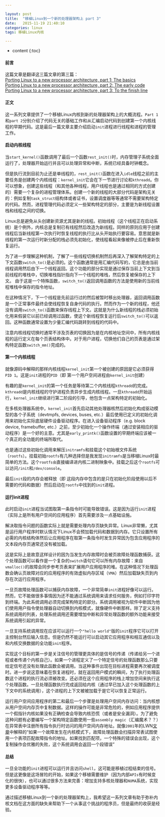 ```yaml
---

layout: post
title:  "移植Linux到一个新的处理器架构上 part 3"
date:   2015-11-19 21:40:10
categories: linux
tags: 移植Linux内核

---
```


* content
{:toc}



#### 前言

这篇文章是翻译这三篇文章的第三篇：   
[Porting Linux to a new processor architecture, part 1: The basics](https://lwn.net/Articles/654783/)   
[Porting Linux to a new processor architecture, part 2: The early code](https://lwn.net/Articles/656286/)   
[Porting Linux to a new processor architecture, part 3: To the finish line](https://lwn.net/Articles/657939/)

#### 正文

这一系列文章提供了一个移植Linux内核到新的处理器架构上的大概流程。`Part 1`和`part 2`分别介绍了代码无关的基础工作和从汇编启动代码到创建第一个内核线程的早期代码。这是最后一篇文章主要介绍启动`init`进程进行线程和进程的管理工作。

#### 启动内核线程

当`start_kernel()`函数调用了最后一个函数`rest_init()`时，内存管理子系统全面运行了，处理器开始运行并且可以处理异常和中断，系统已经具备时钟概念。

但是执行流到目前为止还是单线程的，`rest_init()`函数在进入`idle`线程之前的主要任务是创建两个内核线程：`kernel_init`它会在下一节进行讨论和`kthreadd`。你可以想象，创建这些线程（和其他各种线程，用户线程也是通过相同的方式创建的）需要一个复杂的进程管理体系。创建一个新的线程的大部分代码是架构无关的：例如复制`task_struct`结构体或者证书，设置调度器等等通常不需要架构特定的代码。然而，进程管理代码必须定义一些架构特定的部分，主要是为新线程设置栈和线程之间的切换。

Linux总是避免从头创建新资源尤其是新的线程。初始线程（这个线程正在启动系统）是个例外，内核总是复制已有线程然后改造为新线程。同样的原则应用于创建线程后当新线程第一次执行时恢复线程的执行比从头开始执行要容易。意思就是新线程的第一次运行时新分配的栈必须先初始化，使线程看起来像被停止后在重新恢复运行。

为了进一步理解这种机制，了解了一些线程切换机制然后再深入了解架构特定的上下文函数`switch_to()`是必须的。这个函数通常是用汇编代码写的，它总是由当前线程调用然后由下一个线程返回。这个功能的部分实现是通过保存当前上下文到当前线程的堆栈中，切换堆栈指针指向下一个线程的堆栈，然后恢复被保存的上下文。
由于这是一个特殊函数，`switch_to()`返回调用函数的方法是使用新的当前线程堆栈中保存的指令地址。

在这种情况下，下一个线程是先前运行过的然后被暂时移出处理器，返回调用函数是一个正常事件最终会使线程恢复自身代码的执行。然而作为一个新的线程，他还没有调用`switch_to()`函数来保存线程上下文。这就是为什么新线程的栈必须初始化用来假装它以前已经调用过函数，使这个新线程恢复运行后`switch_to()`可以返回。这种函数通常设置为少量汇编代码跳转到线程的代码中。

注意内核线程切换时通常不涉及页表的切换因为是在内核地址空间中，所有内核线程的运行定义在每个页表结构体中。对于用户进程，切换他们自己的页表是通过架构特定函数`switch_mm()`完成的。

#### 第一个内核线程

就像源码中解释的那样内核线程`kernel_init`第一个被创建的原因是它必须获得`PID 1`。这是`init`进程的`PID`（即 第一个用户空间进程由`kernel_init`创建）

有趣的是`kernel_init`的第一个任务是等待第二个内核线程`kthreadd`的完成。`kthreadd`是内核线程的守护进程负责异步生成内核线程。一旦`kthreadd`开始运行，`kernel_init`继续进行第二阶段的引导，他包含一点架构特定的初始化。

在多核处理器系统中，`kernel_init`首先启动其他处理器核然后初始化构成驱动模型的各个子系统（devtmpfs, devices, buses, etc.）最后使用已定义的初始化调用来初始化实际底层硬件设备驱动程序。在进入设备驱动程序（e.g. block device, framebuffer, etc.）之前，至少初始化一个操作终端（通过安装相应的驱动程序）是一个好的主意。尤其是`early_printk()`函数设置的早期终端应该被一个真正的全功能的终端所取代。

也是通过这些初始化调用来解压`initramfs`和挂载这个初始根文件系统（`rootfs`）。挂载初始`rootfs`有几种选择但是我发现`initramfs`是当移植Linux时最简单的方法。这个`rootfs会`直接编译进内核二进制映象中。挂载之后这个`rootfs`可以访问`/init`和`/dev/console`。

最后`init`段的内存会被释放（即 这段内存中包含的是只在初始化阶段使用以后不需要的代码和数据）然后启动在`rootfs`中找到的`init`进程。

#### 运行init进程

此时启动`init`进程当试图取第一条指令时可能导致错误。这是因为运行`init`进程（实际上是所有用户空间的应用程序）首先需要涉及一点基础设施。

解决取指令问题的函数实际上就是需要处理内存页缺失异常。Linux非常懒，尤其是运行用户程序时默认情况下Linux不会预加载代码和数据到内存。它只设置所有必需的内核结构体然后让应用程序在取第一条指令时发生异常因为包含应用程序的文本段内存页通常还没有被加载。

这是实际上是故意这样设计的因为当发生内存故障时会被页故障处理函数捕获。这个处理函数可以看作是一个复杂的`switch`语句它可以所有内存故障：来自`vmalloc()`的故障会同步参考页表来扩展用户应用程序的堆。在这种情况下处理函数会确认页故障对应的应用程序的有效虚拟内存区域（`VMA`）然后加载缺失页到内存在次运行应用程序。

一旦页故障处理函数可以捕获内存故障，一个非常简单`init`进程好像可以运行。然而，它不能做很多事情因为还不能通过系统调用来请求任何服务，例如打印字符到终端。为此系统调用必须完成架构特定的部分。系统调用被视为软件中断因为他们使用用户指令使处理器自动切换到内核模式，就像硬件中断那样。除了定义支持系统调用的列表，处理系统调用还需要增加中断和异常处理函数的额外功能来接受系统调用引起的异常。

一旦支持系统调用现在应该可以运行一个`"hello world"`版的`init`程序它可以打开主控制台然后输入信息。但是仍然不能运行可以启动其它应用程序和相互通信以及和内核交换数据的全功能`init`程序。

实现这个目标的第一步是关注信号的管理更具体的是信号的传递（传递给另一个进程或者传递个内核自己）。如果一个进程定义了一个特定信号的处理函数那么只要给定信号还没有处理此函数会被调用。当这种事件出现在目标进程需要再次被调度时。进一步说这意味着在恢复进程时，就在返回用户模式的瞬间，为了执行处理函数这个进程的执行流必须被改变。还必须在这个应用程序的栈上增加空间来执行这个处理函数。一旦处理函数执行完成返回给内核（通过早已加入这个处理函数的上下文中的系统调用），这个进程的上下文被被加载于是它可以恢复正常运行。

运行用户空间应用程序的第二和最后一个步骤是处理用户空间内存访问：当内核想从用户空间内存页中复制数据。这样的操作可能是非常危险的，例如应用程序提供一个假指针内核如果没有正确检查会导致内核恐慌（或者是安全漏洞）。为了避免这种问题有必要编写一个架构特定函数使用一些`assembly magic`（汇编魔术？？）在异常表中注册所有指令执行时访问的用户空间内存地址。就像`2001`年的LWN[文章](http://lwn.net/2001/0222/kernel.php3)中解释的“如果一个故障发生在内核模式下，故障处理函数会扫描异常表试图使用一个表项匹配故障指令的地址。如果找到匹配项，一个特殊的错误会出现，这个复制操作会优雅的失败，这个系统调用会返回一个段错误”


#### 总结

一旦全功能的`init`进程可以运行并且访问`shell`，这可能是移植过程结束的信号。但是这更像是这场冒险的开始，如果这个移植需要维护（因为内部`APIs`有时候变化的很快），也可以通过很多方法来完善：增加支持多核处理器和`NUMA`系统，实现更多设备驱动程序等等。

通过描述移植Linux到一个新的处理器架构上，我希望这一系列文章有助于弥补内核文档在这方面的缺失来帮助下一个从事这个挑战的程序员，但是最终的收获是经验。

